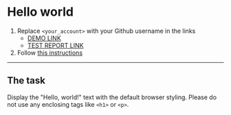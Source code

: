 # Hello world
1. Replace `<your_account>` with your Github username in the links
    - [DEMO LINK](https://Andriykooo.github.io/layout_hello-world/) <br>
    - [TEST REPORT LINK](https://Andriykooo.github.io/layout_hello-world/report/html_report/)
2. Follow [this instructions](https://mate-academy.github.io/layout_task-guideline/)
___

## The task 
Display the "Hello, world!" text with the default browser styling. Please do not 
use any enclosing tags like `<h1>` or `<p>`.
